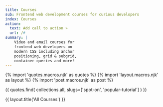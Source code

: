 ```yaml
---
title: Courses
sub: Frontend web development courses for curious developers
index: Courses
action:
  text: Add call to action »
  url: /#
summary: |
    Video and email courses for
    frontend web developers on
    modern CSS including anchor
    positioning, grid & subgrid,
    container queries and more!
---
```


{% import 'quotes.macros.njk' as quotes %}
{% import 'layout.macros.njk' as layout %}
{% import 'post.macros.njk' as post %}

{{ quotes.find(
  collections.all,
  slugs=['spot-on', 'popular-tutorial']
) }}

{{ layout.title('All Courses') }}
